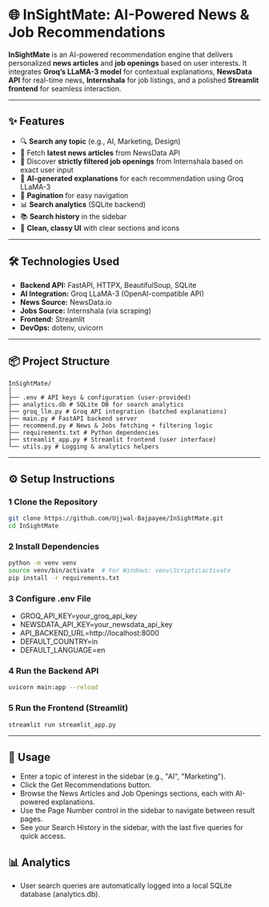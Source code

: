 # 🌐 InSightMate: AI-Powered News & Job Recommendations

**InSightMate** is an AI-powered recommendation engine that delivers personalized **news articles** and **job openings** based on user interests. It integrates **Groq’s LLaMA-3 model** for contextual explanations, **NewsData API** for real-time news, **Internshala** for job listings, and a polished **Streamlit frontend** for seamless interaction.

---

## ✨ Features

- 🔍 **Search any topic** (e.g., AI, Marketing, Design)
- 📰 Fetch **latest news articles** from NewsData API
- 💼 Discover **strictly filtered job openings** from Internshala based on exact user input
- 🤖 **AI-generated explanations** for each recommendation using Groq LLaMA-3
- 🔄 **Pagination** for easy navigation
- 📊 **Search analytics** (SQLite backend)
- 📚 **Search history** in the sidebar
- 🎨 **Clean, classy UI** with clear sections and icons

---

## 🛠️ Technologies Used

- **Backend API:** FastAPI, HTTPX, BeautifulSoup, SQLite
- **AI Integration:** Groq LLaMA-3 (OpenAI-compatible API)
- **News Source:** NewsData.io
- **Jobs Source:** Internshala (via scraping)
- **Frontend:** Streamlit
- **DevOps:** dotenv, uvicorn

---

## 📦 Project Structure
```
InSightMate/
│
├── .env # API keys & configuration (user-provided)
├── analytics.db # SQLite DB for search analytics
├── groq_llm.py # Groq API integration (batched explanations)
├── main.py # FastAPI backend server
├── recommend.py # News & Jobs fetching + filtering logic
├── requirements.txt # Python dependencies
├── streamlit_app.py # Streamlit frontend (user interface)
└── utils.py # Logging & analytics helpers
```

---

## ⚙️ Setup Instructions

### 1 Clone the Repository
```bash
git clone https://github.com/Ujjwal-Bajpayee/InSightMate.git
cd InSightMate
```

### 2 Install Dependencies
```bash
python -m venv venv
source venv/bin/activate  # For Windows: venv\Scripts\activate
pip install -r requirements.txt  
```

### 3 Configure .env File
- GROQ_API_KEY=your_groq_api_key
- NEWSDATA_API_KEY=your_newsdata_api_key
- API_BACKEND_URL=http://localhost:8000
- DEFAULT_COUNTRY=in
- DEFAULT_LANGUAGE=en

### 4 Run the Backend API
```bash
uvicorn main:app --reload
```

### 5 Run the Frontend (Streamlit)
```bash
streamlit run streamlit_app.py
```
---

## 🌟 Usage
- Enter a topic of interest in the sidebar (e.g., "AI", "Marketing").
- Click the Get Recommendations button.
- Browse the News Articles and Job Openings sections, each with AI-powered explanations.
- Use the Page Number control in the sidebar to navigate between result pages.
- See your Search History in the sidebar, with the last five queries for quick access.

## 📊 Analytics
- User search queries are automatically logged into a local SQLite database (analytics.db).

